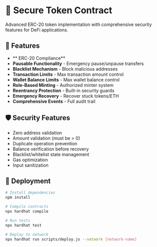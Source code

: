 # 🔐 Secure Token Contract

Advanced ERC-20 token implementation with comprehensive security features for DeFi applications.

## 🌟 Features

- ** ERC-20 Compliance**
- **Pausable Functionality** - Emergency pause/unpause transfers
- **Blacklist Mechanism** - Block malicious addresses
- **Transaction Limits** - Max transaction amount control
- **Wallet Balance Limits** - Max wallet balance control
- **Role-Based Minting** - Authorized minter system
- **Reentrancy Protection** - Built-in security guards
- **Emergency Recovery** - Recover stuck tokens/ETH
- **Comprehensive Events** - Full audit trail

## 🛡️ Security Features

- Zero address validation
- Amount validation (must be > 0)
- Duplicate operation prevention
- Balance verification before recovery
- Blacklist/whitelist state management
- Gas optimization
- Input sanitization

## 🚀 Deployment

```bash
# Install dependencies
npm install

# Compile contracts
npx hardhat compile

# Run tests
npx hardhat test

# Deploy to network
npx hardhat run scripts/deploy.js --network [network-name]

